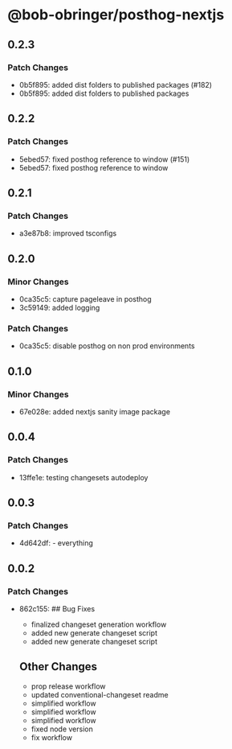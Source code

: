 # @bob-obringer/posthog-nextjs

## 0.2.3

### Patch Changes

- 0b5f895: added dist folders to published packages (#182)
- 0b5f895: added dist folders to published packages

## 0.2.2

### Patch Changes

- 5ebed57: fixed posthog reference to window (#151)
- 5ebed57: fixed posthog reference to window

## 0.2.1

### Patch Changes

- a3e87b8: improved tsconfigs

## 0.2.0

### Minor Changes

- 0ca35c5: capture pageleave in posthog
- 3c59149: added logging

### Patch Changes

- 0ca35c5: disable posthog on non prod environments

## 0.1.0

### Minor Changes

- 67e028e: added nextjs sanity image package

## 0.0.4

### Patch Changes

- 13ffe1e: testing changesets autodeploy

## 0.0.3

### Patch Changes

- 4d642df: - everything

## 0.0.2

### Patch Changes

- 862c155: ## Bug Fixes

  - finalized changeset generation workflow
  - added new generate changeset script
  - added new generate changeset script

  ## Other Changes

  - prop release workflow
  - updated conventional-changeset readme
  - simplified workflow
  - simplified workflow
  - simplified workflow
  - fixed node version
  - fix workflow
